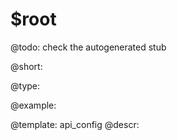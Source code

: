 $root
=============

@todo:
	check the autogenerated stub


@short:
	

@type:

@example:

@template:	api_config
@descr:


